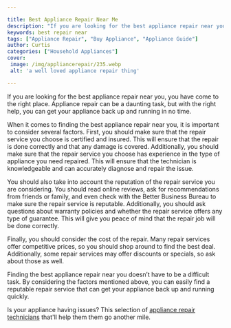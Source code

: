 ```yaml
---

title: Best Appliance Repair Near Me
description: "If you are looking for the best appliance repair near you, you have come to the right place. Appliance repair can be a daunting ta...get more info"
keywords: best repair near
tags: ["Appliance Repair", "Buy Appliance", "Appliance Guide"]
author: Curtis
categories: ["Household Appliances"]
cover: 
 image: /img/appliancerepair/235.webp
 alt: 'a well loved appliance repair thing'

---
```


If you are looking for the best appliance repair near you, you have come to the right place. Appliance repair can be a daunting task, but with the right help, you can get your appliance back up and running in no time.

When it comes to finding the best appliance repair near you, it is important to consider several factors. First, you should make sure that the repair service you choose is certified and insured. This will ensure that the repair is done correctly and that any damage is covered. Additionally, you should make sure that the repair service you choose has experience in the type of appliance you need repaired. This will ensure that the technician is knowledgeable and can accurately diagnose and repair the issue.

You should also take into account the reputation of the repair service you are considering. You should read online reviews, ask for recommendations from friends or family, and even check with the Better Business Bureau to make sure the repair service is reputable. Additionally, you should ask questions about warranty policies and whether the repair service offers any type of guarantee. This will give you peace of mind that the repair job will be done correctly.

Finally, you should consider the cost of the repair. Many repair services offer competitive prices, so you should shop around to find the best deal. Additionally, some repair services may offer discounts or specials, so ask about those as well.

Finding the best appliance repair near you doesn’t have to be a difficult task. By considering the factors mentioned above, you can easily find a reputable repair service that can get your appliance back up and running quickly.

Is your appliance having issues? This selection of <a href="/pages/appliance-repair-technicians/">appliance repair technicians</a> that'll help them them go another mile.